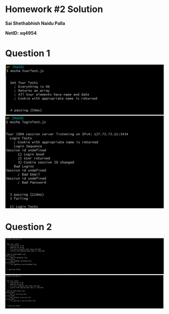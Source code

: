 # Homework #2 Solution

**Sai Shethabhish Naidu Palla**

**NetID: xq4954**

# Question 1

![Image 1](images/1.png)
![Image 2](images/2.png)

# Question 2

![Image 3](images/3.png)
![Image 4](images/4.png)










